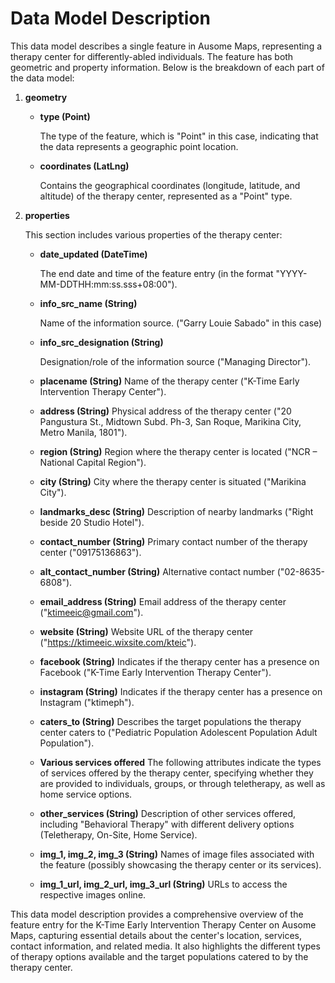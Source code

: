 # Data Model Description

This data model describes a single feature in Ausome Maps, representing a therapy center for differently-abled individuals. The feature has both geometric and property information. Below is the breakdown of each part of the data model:

1. **geometry**

   - **type (Point)**
   
      The type of the feature, which is "Point" in this case, indicating that the data represents a geographic point location.

   - **coordinates (LatLng)**
  
     Contains the geographical coordinates (longitude, latitude, and altitude) of the therapy center, represented as a "Point" type.

2. **properties**

   This section includes various properties of the therapy center:

   - **date_updated (DateTime)**

     The end date and time of the feature entry (in the format "YYYY-MM-DDTHH:mm:ss.sss+08:00").

   - **info_src_name (String)**

     Name of the information source. ("Garry Louie Sabado" in this case)

   - **info_src_designation (String)**

     Designation/role of the information source ("Managing Director").

   - **placename (String)**
     Name of the therapy center ("K-Time Early Intervention Therapy Center").

   - **address (String)**
     Physical address of the therapy center ("20 Pangustura St., Midtown Subd. Ph-3, San Roque, Marikina City, Metro Manila, 1801").

   - **region (String)**
     Region where the therapy center is located ("NCR – National Capital Region").

   - **city (String)**
     City where the therapy center is situated ("Marikina City").

   - **landmarks_desc (String)**
     Description of nearby landmarks ("Right beside 20 Studio Hotel").

   - **contact_number (String)**
     Primary contact number of the therapy center ("09175136863").

   - **alt_contact_number (String)**
     Alternative contact number ("02-8635-6808").

   - **email_address (String)**
     Email address of the therapy center ("ktimeeic@gmail.com").

   - **website (String)**
     Website URL of the therapy center ("https://ktimeeic.wixsite.com/kteic").

   - **facebook (String)**
     Indicates if the therapy center has a presence on Facebook ("K-Time Early Intervention Therapy Center").

   - **instagram (String)**
     Indicates if the therapy center has a presence on Instagram ("ktimeph").

   - **caters_to (String)**
     Describes the target populations the therapy center caters to ("Pediatric Population Adolescent Population Adult Population").

   - **Various services offered**
     The following attributes indicate the types of services offered by the therapy center, specifying whether they are provided to individuals, groups, or through teletherapy, as well as home service options.

   - **other_services (String)**
     Description of other services offered, including "Behavioral Therapy" with different delivery options (Teletherapy, On-Site, Home Service).

   - **img_1, img_2, img_3 (String)**
     Names of image files associated with the feature (possibly showcasing the therapy center or its services).

   - **img_1_url, img_2_url, img_3_url (String)**
     URLs to access the respective images online.

This data model description provides a comprehensive overview of the feature entry for the K-Time Early Intervention Therapy Center on Ausome Maps, capturing essential details about the center's location, services, contact information, and related media. It also highlights the different types of therapy options available and the target populations catered to by the therapy center.
